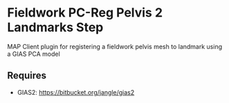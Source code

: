Fieldwork PC-Reg Pelvis 2 Landmarks Step
========================================
MAP Client plugin for registering a fieldwork pelvis mesh to landmark using a GIAS PCA model

Requires
--------
- GIAS2: https://bitbucket.org/jangle/gias2
